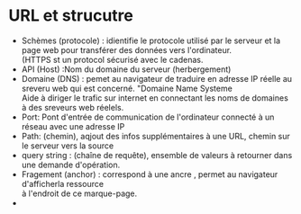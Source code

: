 <h1> URL et strucutre </h1>
<p> 
  <ul> 
    <li> Schèmes (protocole) : idientifie le protocole utilisé par le serveur et la page web pour transférer des données vers l'ordinateur. <br> 
      (HTTPS st un protocol sécurisé avec le cadenas.
    </li>
     <li> API (Host) :Nom du domaine du serveur (herbergement) </li>
     <li>Domaine (DNS) : pemet au navigateur de traduire en adresse IP réelle au sreveru web qui est concerné. "Domaine Name Systeme <br>
     Aide à diriger le trafic sur internet en connectant les noms de domaines à des sreveurs web réelels. </li>
     <li>Port: Pont d'entrée de communication de l'ordinateur connecté à un réseau avec une adresse IP</li>
     <li> Path: (chemin), aqjout des infos supplémentaires à une URL, chemin sur le serveur vers la source</li>
     <li>query string : (chaîne de requête), ensemble de valeurs à retourner dans une demande d'opération. </li>
     <li> Fragement (anchor) : correspond à une ancre , permet au navigateur d'afficherla ressource <br> à l'endroit de ce marque-page.</li>
     <li></li>
  </ul>
</p>
